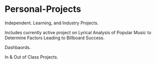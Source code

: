 # Personal-Projects
Independent. Learning, and Industry Projects.

Includes currently active project on Lyrical Analysis of Popular Music to Determine
Factors Leading to Billboard Success.

Dashbaords.

In & Out of Class Projects.
